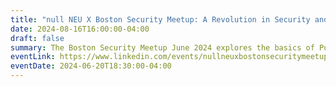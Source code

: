 ```yaml
---
title: "null NEU X Boston Security Meetup: A Revolution in Security and Networking"
date: 2024-08-16T16:00:00-04:00
draft: false
summary: The Boston Security Meetup June 2024 explores the basics of Purple Teaming in cybersecurity with Mike Siegel and delves into the creation and implications of personal LTE with Chuck McAuley and an incredible networking opportunity.
eventLink: https://www.linkedin.com/events/nullneuxbostonsecuritymeetup-ar7207161177062227968/
eventDate: 2024-06-20T18:30:00-04:00
---
```

